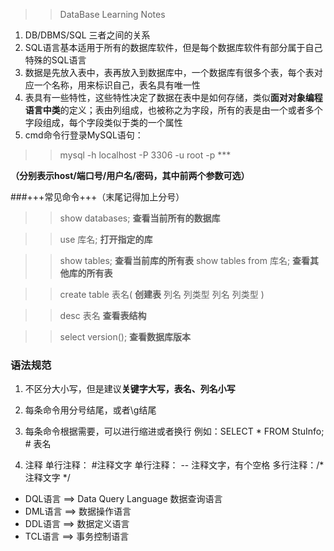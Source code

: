 >> DataBase Learning Notes

1. DB/DBMS/SQL 三者之间的关系
2. SQL语言基本适用于所有的数据库软件，但是每个数据库软件有部分属于自己特殊的SQL语言
3. 数据是先放入表中，表再放入到数据库中，一个数据库有很多个表，每个表对应一个名称，用来标识自己，表名具有唯一性
4. 表具有一些特性，这些特性决定了数据在表中是如何存储，类似**面对对象编程语言中类**的定义；表由列组成，也被称之为字段，所有的表是由一个或者多个字段组成，每个字段类似于类的一个属性
5. cmd命令行登录MySQL语句： 
>> mysql -h localhost -P 3306 -u root -p ***

<b>（分别表示host/端口号/用户名/密码，其中前两个参数可选）</b>

###+++常见命令+++（末尾记得加上分号）
>> show databases;  **查看当前所有的数据库**

>> use 库名; **打开指定的库**

>> show tables;    **查看当前库的所有表**
>> show tables from 库名; **查看其他库的所有表**

>> create table 表名(   **创建表**
>> 列名 列类型
>> 列名 列类型
>>)

>> desc 表名    **查看表结构**

>> select version();    **查看数据库版本**

### 语法规范
1. 不区分大小写，但是建议**关键字大写，表名、列名小写**

2. 每条命令用分号结尾，或者\g结尾

3. 每条命令根据需要，可以进行缩进或者换行
例如：SELECT 
        *
        FROM
        StuInfo;    # 表名

4. 注释
    单行注释： #注释文字
    单行注释： -- 注释文字，有个空格
    多行注释：/* 注释文字 */

+ DQL语言 ==> Data Query Language 数据查询语言
+ DML语言 ==> 数据操作语言
+ DDL语言 ==> 数据定义语言
+ TCL语言 ==> 事务控制语言
